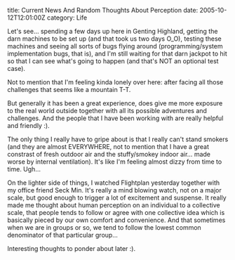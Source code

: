 title: Current News And Random Thoughts About Perception
date: 2005-10-12T12:01:00Z
category: Life

Let's see… spending a few days up here in Genting Highland, getting the darn machines to be set up (and that took us two days O\_O), testing these machines and seeing all sorts of bugs flying around (programming/system implementation bugs, that is), and I'm still waiting for that darn jackpot to hit so that I can see what's going to happen (and that's NOT an optional test case).

Not to mention that I'm feeling kinda lonely over here: after facing all those challenges that seems like a mountain T-T.

But generally it has been a great experience, does give me more exposure to the real world outside together with all its possible adventures and challenges. And the people that I have been working with are really helpful and friendly :).

The only thing I really have to gripe about is that I really can't stand smokers (and they are almost EVERYWHERE, not to mention that I have a great constrast of fresh outdoor air and the stuffy/smokey indoor air… made worse by internal ventilation). It's like I'm feeling almost dizzy from time to time. Ugh…

On the lighter side of things, I watched Flightplan yesterday together with my office friend Seck Min. It's really a mind blowing watch, not on a major scale, but good enough to trigger a lot of excitement and suspense. It really made me thought about human perception on an individual to a collective scale, that people tends to follow or agree with one collective idea which is basically pieced by our own comfort and convenience. And that sometimes when we are in groups or so, we tend to follow the lowest common denominator of that particular group…

Interesting thoughts to ponder about later :).

